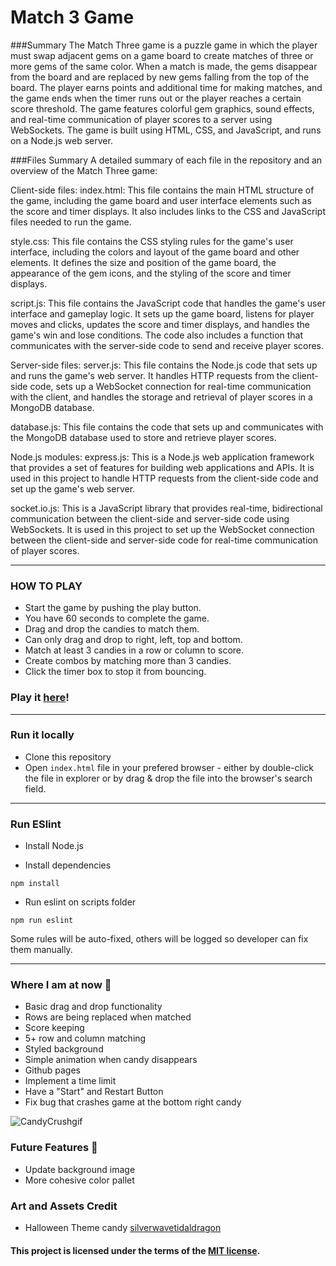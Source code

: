 # Match 3 Game
###Summary
The Match Three game is a puzzle game in which the player must swap adjacent gems on a game board to create matches of three or more gems of the same color. When a match is made, the gems disappear from the board and are replaced by new gems falling from the top of the board. The player earns points and additional time for making matches, and the game ends when the timer runs out or the player reaches a certain score threshold. The game features colorful gem graphics, sound effects, and real-time communication of player scores to a server using WebSockets. The game is built using HTML, CSS, and JavaScript, and runs on a Node.js web server.

###Files Summary
A detailed summary of each file in the repository and an overview of the Match Three game:

Client-side files:
index.html: This file contains the main HTML structure of the game, including the game board and user interface elements such as the score and timer displays. It also includes links to the CSS and JavaScript files needed to run the game.

style.css: This file contains the CSS styling rules for the game's user interface, including the colors and layout of the game board and other elements. It defines the size and position of the game board, the appearance of the gem icons, and the styling of the score and timer displays.

script.js: This file contains the JavaScript code that handles the game's user interface and gameplay logic. It sets up the game board, listens for player moves and clicks, updates the score and timer displays, and handles the game's win and lose conditions. The code also includes a function that communicates with the server-side code to send and receive player scores.

Server-side files:
server.js: This file contains the Node.js code that sets up and runs the game's web server. It handles HTTP requests from the client-side code, sets up a WebSocket connection for real-time communication with the client, and handles the storage and retrieval of player scores in a MongoDB database.

database.js: This file contains the code that sets up and communicates with the MongoDB database used to store and retrieve player scores.

Node.js modules:
express.js: This is a Node.js web application framework that provides a set of features for building web applications and APIs. It is used in this project to handle HTTP requests from the client-side code and set up the game's web server.

socket.io.js: This is a JavaScript library that provides real-time, bidirectional communication between the client-side and server-side code using WebSockets. It is used in this project to set up the WebSocket connection between the client-side and server-side code for real-time communication of player scores.


---

### HOW TO PLAY

- Start the game by pushing the play button.
- You have 60 seconds to complete the game.
- Drag and drop the candies to match them.
- Can only drag and drop to right, left, top and bottom.
- Match at least 3 candies in a row or column to score.
- Create combos by matching more than 3 candies.
- Click the timer box to stop it from bouncing.

### Play it [here]()!

---

### Run it locally
- Clone this repository 
- Open `index.html` file in your prefered browser - either by double-click the file in explorer or by drag & drop the file into the browser's search field.

---

### Run ESlint

- Install Node.js

- Install dependencies

```
npm install
```

- Run eslint on scripts folder

```
npm run eslint
```

Some rules will be auto-fixed, others will be logged so developer can fix them manually.

---

### Where I am at now 🍬

- Basic drag and drop functionality
- Rows are being replaced when matched
- Score keeping
- 5+ row and column matching
- Styled background
- Simple animation when candy disappears
- Github pages
- Implement a time limit
- Have a "Start" and Restart Button
- Fix bug that crashes game at the bottom right candy

![CandyCrushgif](currentstate.gif)

### Future Features 🧁

- Update background image
- More cohesive color pallet

### Art and Assets Credit
- Halloween Theme candy [silverwavetidaldragon](https://github.com/silverwavetidaldragon) 

#### This project is licensed under the terms of the [MIT license](https://choosealicense.com/licenses/mit/#).
